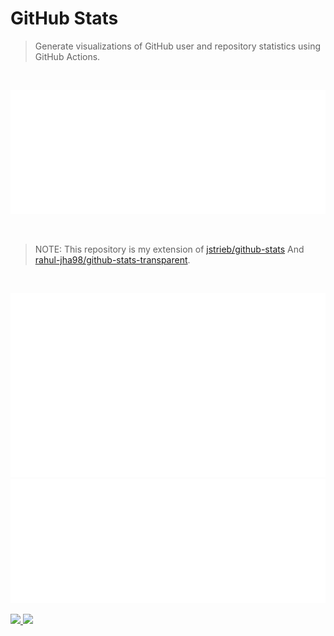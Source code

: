 # GitHub Stats
> Generate visualizations of GitHub user and repository statistics using GitHub Actions.

<br/>

![](https://raw.githubusercontent.com/contability/github-stats/output/generated/languages.svg)



<br/>

> NOTE: This repository is my extension of [jstrieb/github-stats](https://github.com/contability/github-stats) And [rahul-jha98/github-stats-transparent](https://github.com/contability/github-stats-transparent).


<br/>

<a href="https://github.com/jstrieb/github-stats">

![](https://github.com/contability/github-stats/blob/master/generated/overview.svg)
![](https://github.com/contability/github-stats/blob/master/generated/languages.svg)

</a>

<a href="https://github.com/rahul-jha98/github-stats-transparent">

![](https://raw.githubusercontent.com/contability/github-stats-transparent/output/generated/overview.svg)
![](https://raw.githubusercontent.com/contability/github-stats-transparent/output/generated/languages.svg)

</a>

<br/>
